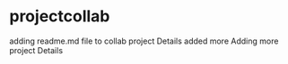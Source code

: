 # projectcollab
adding readme.md file to collab
project Details added more
Adding more project Details